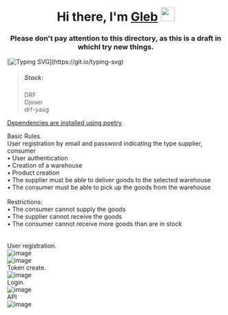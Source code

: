 <h1 align="center">Hi there, I'm <a href="https://gitlab.com/frutez/" target="_blank">Gleb</a> 
<img src="https://github.com/blackcater/blackcater/raw/main/images/Hi.gif" height="32"/></h1>
<h3 align="center">Please don't pay attention to this directory, as this is a draft in whichI try new things.</h3>

[![Typing SVG](https://readme-typing-svg.herokuapp.com?color=%2336BCF7&lines=\(\(\(\(\(:++^_^++:\)\)\)\)\))](https://git.io/typing-svg)

><h5> Stack:</h5>DRF<br>Djoser<br>drf-yasg


<a href="https://python-poetry.org/docs/" target="_blank">Dependencies are installed using poetry</a>.

Basic Rules.<br>
User registration by email and password indicating the type supplier, consumer<br>
  • User authentication<br>
  • Creation of a warehouse<br>
  • Product creation<br>
  • The supplier must be able to deliver goods to the selected warehouse<br>
  • The consumer must be able to pick up the goods from the warehouse<br>
<br>
Restrictions:<br>
  • The consumer cannot supply the goods<br>
  • The supplier cannot receive the goods<br>
  • The consumer cannot receive more goods than are in stock<br>
<br>
<br>
User registration.<br>
![image](https://github.com/frutez/homework-6/assets/114811823/ed26aae5-304a-4d88-9dff-7a9838624b24)<br>
![image](https://github.com/frutez/homework-6/assets/114811823/dc900712-136e-429d-8d9d-919f9ef7fe93)<br>
Token create.<br>
![image](https://github.com/frutez/homework-6/assets/114811823/0fe26ccd-bdc0-4c17-893e-7ce43c503225)<br>
Login.<br>
![image](https://github.com/frutez/homework-6/assets/114811823/ab7ea074-2df3-44a6-b9b5-8bf3c8fd27c1)<br>
API<br>
![image](https://github.com/frutez/homework-6/assets/114811823/751bdf72-d67a-41d9-b64e-7b17dbe81f7e)<br>
